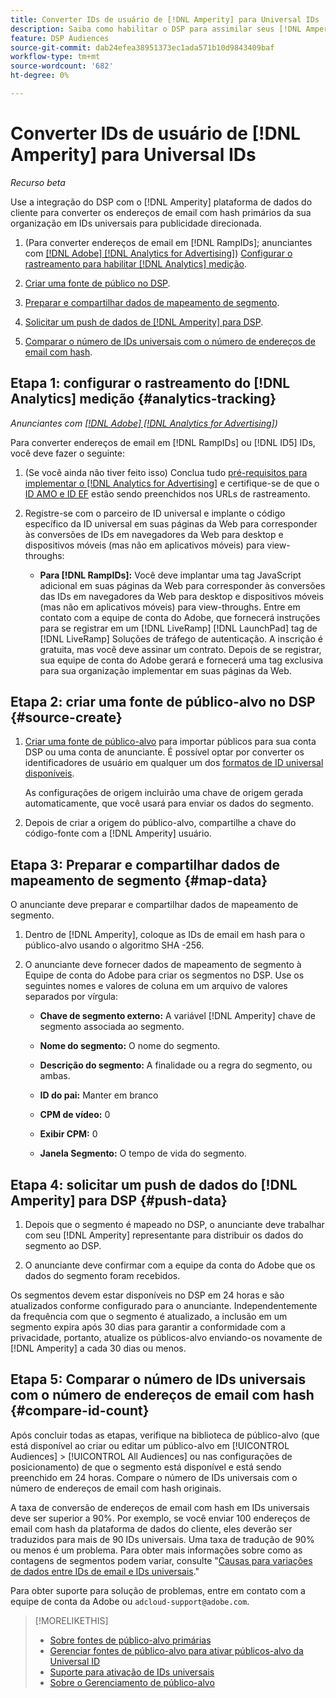 ```yaml
---
title: Converter IDs de usuário de [!DNL Amperity] para Universal IDs
description: Saiba como habilitar o DSP para assimilar seus [!DNL Amperity] segmentos primários.
feature: DSP Audiences
source-git-commit: dab24efea38951373ec1ada571b10d9843409baf
workflow-type: tm+mt
source-wordcount: '682'
ht-degree: 0%

---
```


# Converter IDs de usuário de [!DNL Amperity] para Universal IDs

*Recurso beta*

Use a integração do DSP com o [!DNL Amperity] plataforma de dados do cliente para converter os endereços de email com hash primários da sua organização em IDs universais para publicidade direcionada.

1. (Para converter endereços de email em [!DNL RampIDs]<!-- or [!DNL ID5] IDs -->; anunciantes com [[!DNL Adobe] [!DNL Analytics for Advertising]](/help/integrations/analytics/overview.md)) [Configurar o rastreamento para habilitar [!DNL Analytics] medição](#analytics-tracking).

1. [Criar uma fonte de público no DSP](#source-create).

1. [Preparar e compartilhar dados de mapeamento de segmento](#map-data).

1. [Solicitar um push de dados de [!DNL Amperity] para DSP](#push-data).

1. [Comparar o número de IDs universais com o número de endereços de email com hash](#compare-id-count).

## Etapa 1: configurar o rastreamento do [!DNL Analytics] medição {#analytics-tracking}

*Anunciantes com [[!DNL Adobe] [!DNL Analytics for Advertising]](/help/integrations/analytics/overview.md))*

Para converter endereços de email em [!DNL RampIDs] ou [!DNL ID5] IDs, você deve fazer o seguinte:

1. (Se você ainda não tiver feito isso) Conclua tudo [pré-requisitos para implementar o [!DNL Analytics for Advertising]](/help/integrations/analytics/prerequisites.md) e certifique-se de que o [ID AMO e ID EF](/help/integrations/analytics/ids.md) estão sendo preenchidos nos URLs de rastreamento.

1. Registre-se com o parceiro de ID universal e implante o código específico da ID universal em suas páginas da Web para corresponder às conversões de IDs em navegadores da Web para desktop e dispositivos móveis (mas não em aplicativos móveis) para view-throughs:

   * **Para [!DNL RampIDs]:** Você deve implantar uma tag JavaScript adicional em suas páginas da Web para corresponder às conversões das IDs em navegadores da Web para desktop e dispositivos móveis (mas não em aplicativos móveis) para view-throughs. Entre em contato com a equipe de conta do Adobe, que fornecerá instruções para se registrar em um [!DNL LiveRamp] [!DNL LaunchPad] tag de [!DNL LiveRamp] Soluções de tráfego de autenticação. A inscrição é gratuita, mas você deve assinar um contrato. Depois de se registrar, sua equipe de conta do Adobe gerará e fornecerá uma tag exclusiva para sua organização implementar em suas páginas da Web.

## Etapa 2: criar uma fonte de público-alvo no DSP {#source-create}

1. [Criar uma fonte de público-alvo](source-manage.md) para importar públicos para sua conta DSP ou uma conta de anunciante. É possível optar por converter os identificadores de usuário em qualquer um dos [formatos de ID universal disponíveis](source-about.md).

   As configurações de origem incluirão uma chave de origem gerada automaticamente, que você usará para enviar os dados do segmento.

1. Depois de criar a origem do público-alvo, compartilhe a chave do código-fonte com a [!DNL Amperity] usuário.

## Etapa 3: Preparar e compartilhar dados de mapeamento de segmento {#map-data}

O anunciante deve preparar e compartilhar dados de mapeamento de segmento.

1. Dentro de [!DNL Amperity], coloque as IDs de email em hash para o público-alvo usando o algoritmo SHA -256.

1. O anunciante deve fornecer dados de mapeamento de segmento à Equipe de conta do Adobe para criar os segmentos no DSP. Use os seguintes nomes e valores de coluna em um arquivo de valores separados por vírgula:

   * **Chave de segmento externo:** A variável [!DNL Amperity] chave de segmento associada ao segmento.

   * **Nome do segmento:** O nome do segmento.

   * **Descrição do segmento:** A finalidade ou a regra do segmento, ou ambas.

   * **ID do pai:** Manter em branco

   * **CPM de vídeo:** 0

   * **Exibir CPM:** 0

   * **Janela Segmento:** O tempo de vida do segmento.

## Etapa 4: solicitar um push de dados do [!DNL Amperity] para DSP {#push-data}

1. Depois que o segmento é mapeado no DSP, o anunciante deve trabalhar com seu [!DNL Amperity] representante para distribuir os dados do segmento ao DSP.

1. O anunciante deve confirmar com a equipe da conta do Adobe que os dados do segmento foram recebidos.

Os segmentos devem estar disponíveis no DSP em 24 horas e são atualizados conforme configurado para o anunciante. Independentemente da frequência com que o segmento é atualizado, a inclusão em um segmento expira após 30 dias para garantir a conformidade com a privacidade, portanto, atualize os públicos-alvo enviando-os novamente de [!DNL Amperity] a cada 30 dias ou menos.

## Etapa 5: Comparar o número de IDs universais com o número de endereços de email com hash {#compare-id-count}

Após concluir todas as etapas, verifique na biblioteca de público-alvo (que está disponível ao criar ou editar um público-alvo em [!UICONTROL Audiences] > [!UICONTROL All Audiences] ou nas configurações de posicionamento) de que o segmento está disponível e está sendo preenchido em 24 horas. Compare o número de IDs universais com o número de endereços de email com hash originais.

A taxa de conversão de endereços de email com hash em IDs universais deve ser superior a 90%. Por exemplo, se você enviar 100 endereços de email com hash da plataforma de dados do cliente, eles deverão ser traduzidos para mais de 90 IDs universais. Uma taxa de tradução de 90% ou menos é um problema. Para obter mais informações sobre como as contagens de segmentos podem variar, consulte &quot;[Causas para variações de dados entre IDs de email e IDs universais](#universal-ids-data-variances).&quot;

Para obter suporte para solução de problemas, entre em contato com a equipe de conta da Adobe ou `adcloud-support@adobe.com`.

>[!MORELIKETHIS]
>
>* [Sobre fontes de público-alvo primárias](/help/dsp/audiences/sources/source-about.md)
>* [Gerenciar fontes de público-alvo para ativar públicos-alvo da Universal ID](source-manage.md)
>* [Suporte para ativação de IDs universais](/help/dsp/audiences/universal-ids.md)
>* [Sobre o Gerenciamento de público-alvo](/help/dsp/audiences/audience-about.md)
